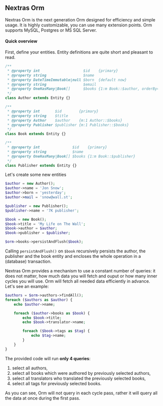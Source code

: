 ## Nextras Orm

Nextras Orm is the next generation Orm designed for efficiency and simple usage. It is highly customizable, you can use many extension points. Orm supports MySQL, Postgres or MS SQL Server.

#### Quick overview

First, define your entities. Entity definitions are quite short and pleasant to read.

```php
/**
 * @property int                    $id    {primary}
 * @property string                 $name
 * @property DateTimeImmutable|null $born  {default now}
 * @property string                 $email
 * @property OneHasMany|Book[]      $books {1:m Book::$author, orderBy=[id=DESC], cascade=[persist, remove]}
 */
class Author extends Entity {}

/**
 * @property int       $id        {primary}
 * @property string    $title
 * @property Author    $author    {m:1 Author::$books}
 * @property Publisher $publisher {m:1 Publisher::$books}
 */
class Book extends Entity {}

/**
 * @property int               $id    {primary}
 * @property string            $name
 * @property OneHasMany|Book[] $books {1:m Book::$publisher}
 */
class Publisher extends Entity {}
```

Let's create some new entities

```php
$author = new Author();
$author->name = 'Jon Snow';
$author->born = 'yesterday';
$author->mail = 'snow@wall.st';

$publisher = new Publisher();
$publisher->name = '7K publisher';

$book = new Book();
$book->title = 'My Life on The Wall';
$book->author = $author;
$book->publisher = $publisher;

$orm->books->persistAndFlush($book);
```

Calling `persistAndFlush()` on `$book` recursively persists the author, the publisher and the book entity and encloses the whole operation in a (database) transaction.

Nextras Orm provides a mechanism to use a constant number of queries: it does not matter, how much data you will fetch and ouput or how many inner cycles you will use. Orm will fetch all needed data efficiently in advance. Let's see an example:

```php
$authors = $orm->authors->findAll();
foreach ($authors as $author) {
	echo $author->name;

	foreach ($author->books as $book) {
		echo $book->title;
		echo $book->translator->name;

		foreach ($book->tags as $tag) {
			echo $tag->name;
		}
	}
}
```

The provided code will run **only 4 queries**:
1. select all authors,
2. select all books which were authored by previously selected authors,
3. select all translators who translated the previously selected books,
4. select all tags for previously selected books.

As you can see, Orm will not query in each cycle pass, rather it will query all the data at once during the first pass.
